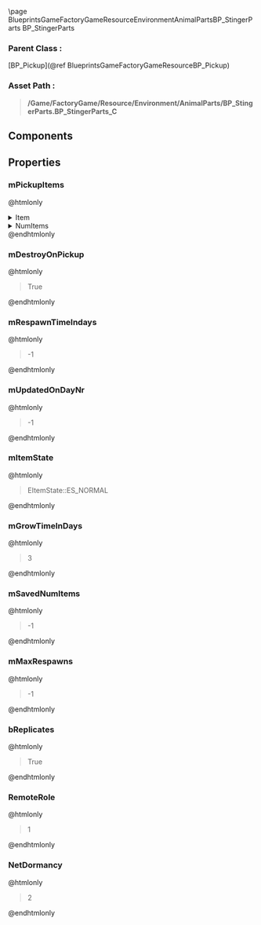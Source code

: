 \page BlueprintsGameFactoryGameResourceEnvironmentAnimalPartsBP_StingerParts BP_StingerParts
### Parent Class :
[BP_Pickup](@ref BlueprintsGameFactoryGameResourceBP_Pickup)
### Asset Path :
<b><blockquote>/Game/FactoryGame/Resource/Environment/AnimalParts/BP_StingerParts.BP_StingerParts_C</blockquote></b>
## Components

## Properties

### mPickupItems
@htmlonly
<details>
 <summary>Item</summary>
<details>
 <summary>ItemClass</summary>
<b><a href="_blueprints_game_factory_game_resource_parts_animal_parts_desc__spitter_parts.html"><blockquote>Desc_SpitterParts</blockquote></a></b>
</details>
<details>
 <summary>ItemState</summary>
<details>
 <summary>ActorPtr</summary>
<details>
 <summary>$Empty</summary>
<blockquote>True</blockquote>
</details>
</details>
</details>
</details>
<details>
 <summary>NumItems</summary>
<blockquote>1</blockquote>
</details>
@endhtmlonly

### mDestroyOnPickup
@htmlonly
<blockquote>True</blockquote>
@endhtmlonly

### mRespawnTimeIndays
@htmlonly
<blockquote>-1</blockquote>
@endhtmlonly

### mUpdatedOnDayNr
@htmlonly
<blockquote>-1</blockquote>
@endhtmlonly

### mItemState
@htmlonly
<blockquote>EItemState::ES_NORMAL</blockquote>
@endhtmlonly

### mGrowTimeInDays
@htmlonly
<blockquote>3</blockquote>
@endhtmlonly

### mSavedNumItems
@htmlonly
<blockquote>-1</blockquote>
@endhtmlonly

### mMaxRespawns
@htmlonly
<blockquote>-1</blockquote>
@endhtmlonly

### bReplicates
@htmlonly
<blockquote>True</blockquote>
@endhtmlonly

### RemoteRole
@htmlonly
<blockquote>1</blockquote>
@endhtmlonly

### NetDormancy
@htmlonly
<blockquote>2</blockquote>
@endhtmlonly

